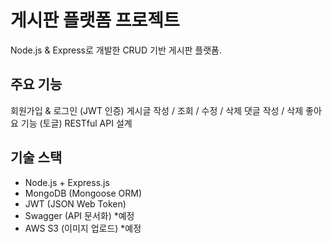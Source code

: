 # 게시판 플랫폼 프로젝트

Node.js & Express로 개발한 CRUD 기반 게시판 플랫폼.

## 주요 기능
회원가입 & 로그인 (JWT 인증)
게시글 작성 / 조회 / 수정 / 삭제
댓글 작성 / 삭제
좋아요 기능 (토글)
RESTful API 설계

## 기술 스택
- Node.js + Express.js
- MongoDB (Mongoose ORM)
- JWT (JSON Web Token)
- Swagger (API 문서화) *예정
- AWS S3 (이미지 업로드) *예정
